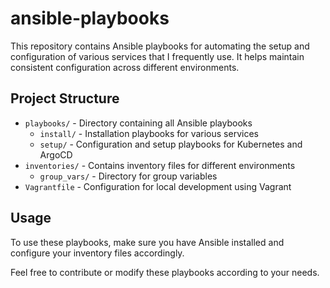 # ansible-playbooks

This repository contains Ansible playbooks for automating the setup and configuration of various services that I frequently use. It helps maintain consistent configuration across different environments.

## Project Structure
- `playbooks/` - Directory containing all Ansible playbooks
  - `install/` - Installation playbooks for various services
  - `setup/` - Configuration and setup playbooks for Kubernetes and ArgoCD
- `inventories/` - Contains inventory files for different environments
  - `group_vars/` - Directory for group variables
- `Vagrantfile` - Configuration for local development using Vagrant

## Usage
To use these playbooks, make sure you have Ansible installed and configure your inventory files accordingly.

Feel free to contribute or modify these playbooks according to your needs.